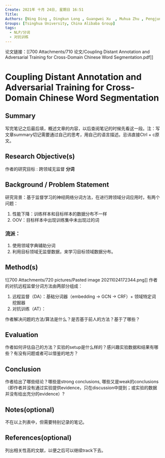 ```yaml
---
Create: 2021年 十月 24日, 星期日 16:51
Title:
Authors: [Ning Ding , Dingkun Long , Guangwei Xu  , Muhua Zhu , Pengjun Xie, Xiaobin Wang , Hai-Tao Zheng]
Groups: [Tsinghua University, China Alibaba Group]
tags: 
  - NLP/分词
  - 对抗训练
---
```


论文链接：[[700 Attachments/710 论文/Coupling Distant Annotation and Adversarial Training for Cross-Domain Chinese Word Segmentation.pdf]]



# Coupling Distant Annotation and Adversarial Training for Cross-Domain Chinese Word Segmentation
## Summary
写完笔记之后最后填，概述文章的内容，以后查阅笔记的时候先看这一段。注：写文章summary切记需要通过自己的思考，用自己的语言描述。忌讳直接Ctrl + c原文。

## Research Objective(s)
作者的研究目标 : 跨领域无监督 **分词**

## Background / Problem Statement
研究背景：基于监督学习的神经网络分词方法，在进行跨领域分词应用时，有两个问题：
1. 性能下降：训练样本和目标样本的数据分布不一样
2. OOV：目标样本中出现训练集中未出现过的词

### 流派：
1. 使用领域字典辅助分词
2. 利用目标领域无监督数据，来学习目标领域数据分布。


## Method(s)

![[700 Attachments/720 pictures/Pasted image 20211024172344.png]]
作者的对抗远程监督分词方法由两部分组成：
1. 远程监督（DA）：基础分词器（embedding -> GCN -> CRF）+ 领域特定词挖掘器
2. 对抗训练（AT）：


作者解决问题的方法/算法是什么？是否基于前人的方法？基于了哪些？

## Evaluation
作者如何评估自己的方法？实验的setup是什么样的？感兴趣实验数据和结果有哪些？有没有问题或者可以借鉴的地方？

## Conclusion
作者给出了哪些结论？哪些是strong conclusions, 哪些又是weak的conclusions（即作者并没有通过实验提供evidence，只在discussion中提到；或实验的数据并没有给出充分的evidence）?

## Notes(optional) 
不在以上列表中，但需要特别记录的笔记。

## References(optional) 
列出相关性高的文献，以便之后可以继续track下去。

